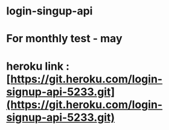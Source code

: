 # login-singup-api

# For monthly test - may

# heroku link : [https://git.heroku.com/login-signup-api-5233.git](https://git.heroku.com/login-signup-api-5233.git)
